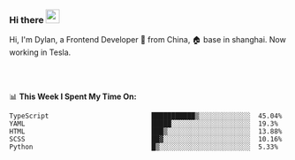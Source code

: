 ### Hi there <img src="https://media.giphy.com/media/hvRJCLFzcasrR4ia7z/giphy.gif" width="25px">

<!-- ![visitors](https://visitor-badge.glitch.me/badge?page_id=dislfyer.dislfyer) -->

Hi, I'm Dylan, a Frontend Developer 🚀 from China, 🏠 base in shanghai. Now working in Tesla.

<br/>
<br/>

📊 **This Week I Spent My Time On:**


<!--START_SECTION:waka-->

```text
TypeScript                          ███████████▒░░░░░░░░░░░░░  45.04%
YAML                                █████░░░░░░░░░░░░░░░░░░░░  19.3%
HTML                                ███▒░░░░░░░░░░░░░░░░░░░░░  13.88%
SCSS                                ██▓░░░░░░░░░░░░░░░░░░░░░░  10.16%
Python                              █▒░░░░░░░░░░░░░░░░░░░░░░░  5.33%
```

<!--END_SECTION:waka-->

<!--
**About Me:**
 -->
